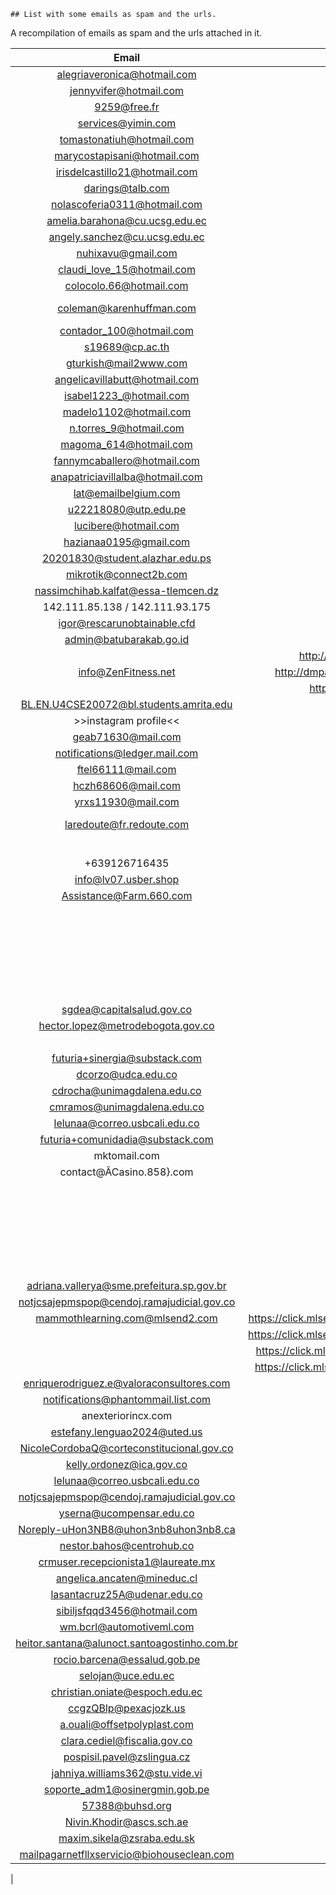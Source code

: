     ## List with some emails as spam and the urls.


A recompilation of emails as spam and the urls attached in it.


| Email                                     |                  URL                                              | Recover Password / Other information                      |
|:-----------------------------------------:|:-----------------------------------------------------------------:|:---------------------------------------------------------:|
| alegriaveronica@hotmail.com               | dev-intermaticodesbloqueo.pantheonsite.io                         | Email al[*****]@gmail.com - Text [********]81             |
| jennyvifer@hotmail.com                    | mscloud-l.webcindario.com                                         | Email je[*****]@gmail.com                                 |
| 9259@free.fr                              |                                                                   |                                                           |
| services@yimin.com                        |                                                                   |                                                           |
| tomastonatiuh@hotmail.com                 | onx.la/8b5af - mylibrari-v3.ddns.net/43                           | Email xh[*****]@gmail.com                                 |
| marycostapisani@hotmail.com               | sites.google.com/view/aumentorprovalid/página-principal?          | Text [********]22                                         |
| irisdelcastillo21@hotmail.com             | dev-intermaticodesbloqueo.pantheonsite.io                         | Text [********]31                                         |
| darings@talb.com                          | sqigroup.com/stabilizingqe.php                                    |                                                           |
| nolascoferia0311@hotmail.com              | intermaticopacificard23.ezzeblog.com                              | Text [********]56                                         |
| amelia.barahona@cu.ucsg.edu.ec            | microsoft-hotmail-ec.squarespace.com                              |                                                           |
| angely.sanchez@cu.ucsg.edu.ec             | microsoft-hotmail-ec.squarespace.com                              |                                                           |
| nuhixavu@gmail.com                        | qo53nem5.page.link/y1E4 - lite.duckduckgo.com/lite/               |                                                           |
| claudi_love_15@hotmail.com                | dev-banco-pacifico-sa.pantheonsite.io                             | Text [********]20                                         |
| colocolo.66@hotmail.com                   | dev-pacifibdp.pantheonsite.io                                     | Text [********]74                                         |
| coleman@karenhuffman.com                  |                                                                   | Bitcoin wallet 1FMdaxTDCz2RsfFgYs6WPWWx47QJgrggXU         |
| contador_100@hotmail.com                  | dev-bdpacificiovalidacion.pantheonsite.io/                        | Text [********]04                                         |
| s19689@cp.ac.th                           |                                                                   |                                                           |
| gturkish@mail2www.com                     | blog.liulianshuo.cn/madsenuy.php                                  |                                                           |
| angelicavillabutt@hotmail.com             | sites.google.com/view/actualice-jfy8765/inicio                    | Email an[*****]@hotmail.com                               |
| isabel1223_@hotmail.com                   | live-caso5154.usite.pro/index.html                                | Email ll[*****]@hotmail.com                               |
| madelo1102@hotmail.com                    | pacificard.serv00.net                                             | Email ra[*****]@hotmail.com                               |
| n.torres_9@hotmail.com                    | pacificardec.serv00.net                                           | Text [********]78                                         |
| magoma_614@hotmail.com                    | new.express.adobe.com/webpage/2i0pUOozygBKj                       | Email mg[*****]@misena.edu.co                             |
| fannymcaballero@hotmail.com               | failedpacificard.atwebpages.com/                                  | Email fa[*****]@gmail.com                                 |
| anapatriciavillalba@hotmail.com           | sites.google.com/view/topupgrade/home                             | Email se[*****]@gmail.com Text [******]42                 |
| lat@emailbelgium.com                      |                                                                   | jhernandezpa@gmail.com                                    |
| u22218080@utp.edu.pe                      | dev-validacionprogreso2023.pantheonsite.io/                       |                                                           |
| lucibere@hotmail.com                      | serviciospostal.info/7qXR1u                                       | co[*****]@ceus.edu.mx‎                             |
| hazianaa0195@gmail.com                    | 3p6ad3vh.page.link/DQbR                                           | [•••• ••• ••]62 Android phone                             |   
| 20201830@student.alazhar.edu.ps           | diners-club-inicio.jimdosite.com                                  |                                                           |
| mikrotik@connect2b.com                    |                                                                   | peggyc628@gmail.com                                       |
| nassimchihab.kalfat@essa-tlemcen.dz       |                                                                   | peggyc628@gmail.com                                       |
| 142.111.85.138 / 142.111.93.175           | Litecoin ltc1q66ze68gx68agsqc304rt6xw9x6k7rahnv=lxwzf             |                                                           |
| igor@rescarunobtainable.cfd               |                                                                   |                                                           |
| admin@batubarakab.go.id                   |                                                                   | peggyc628@gmail.com                                       |
|                                           | http://AKJnkvMUC.zazazizi.com/8TX8ErMTA3MTQtMzg2MDAzLTU5MzkwNjEyLWYtMjA2LTQtMjIwLTE1NjAtMjQxLTc5NDMtNzk0OS0yMzgwMC1BRlNKRk55ZkMtMzJiMTA0OTM
| info@ZenFitness.net                       | http://dmpamizlt.zazazizi.com/F21TC38538LPE5uMTA3MTQtMzg2MDAzLTU5MzkwNjEyLWYtMjA2LTQtMjIwLTE1NjAtMjQxLTc5NDMtNzk0OS0yMzgwMC1BRlNKRk55ZkMtMzJiMTA0OTM
|                                           | https://zazazizi.com/XFRHP1G1FQoMTA3MTQtMzg2MDAzLTU5MzkwNjEyLWYtMjA2LTQtMjIwLTE1NjAtMjQxLTc5NDMtNzk0OS0yMzgwMC1BRlNKRk55ZkMtMzJiMTA0OTM
| BL.EN.U4CSE20072@bl.students.amrita.edu   | alerta-diners-club.myportfolio.com/                               |                                                           |
| >>instagram profile<<                     | https://jbvng.delightfuidates.com/?utm_source=0d4e17c9f3d2fb4b&s1=37032&s2=1216141&click_id=GAULL&ban=inst&j1=1               |
| geab71630@mail.com                        | https://ecu-postkomo.top/ec                                       |                                                           |
| notifications@ledger.mail.com             | https://hardwarewalletsupport.com                                 |                                                           |
| ftel66111@mail.com                        | serviciopostxbllp.top/ec                                          |                                                           |
| hczh68606@mail.com                        | serviciopostxbllp.top/ec                                          |                                                           |
| yrxs11930@mail.com                        | serviciopostxblls.top/ec                                          |                                                           |
| laredoute@fr.redoute.com                  | http://babieseveryday.com/cl/288_md/1/358/47/5/9085               | BtvmDCHX@fr.redoute.com - mnvD5joQ9f@strongso.net         |
|                                           | http://babieseveryday.com/un/288_md/1/358/47/5/9085               |                                                           |
| +639126716435                             | https://dhl.nree.za.com/track                                     |                                                           |
| info@lv07.usber.shop                      | Louis Vuitton fake shop                                           |                                                           |
| Assistance@Farm.660.com                   | http://acatamuda.club/4WSMpg10018HcQx106dkmsixgpzi1021UUKJPLXJINGUXDF406317UFMN4189H14                                        |
|                                           | http://acatamuda.club/4BEvWF10018Jdzv106czvvujqqty1021DXYXVGMYCOZVLOB406317XKRV4189t14                                        |
|                                           | http://acatamuda.club/4jRRXu10018MBnz106bbddypiywt1021CUONIIABJERHPTG406317UYAG4189z14                                        |
|                                           | http://acatamuda.club/4LHlnM10018ISFd106mexffjvtgt1021CQQYOJIIUAWGTXP406317RBCH4189t14                                        |
|                                           | http://acatamuda.club/4BgUSs10018ZqhR106kpowuluzxe1021TWQIAHQEEOYSQZL406317LZFX4189k14                                        |
|                                           | http://acatamuda.club/6GSYKI10018cbzI106pvxowbjltp1021LCIFPKJRABYWNJV406317INIW4189K14                                        |
|                                           | http://acatamuda.club/track/3WINhp10018XTPB106nfkrcmppig1021ZXYDASNDOWNCYUH406317ZRSJ4189A14                                  |
| sgdea@capitalsalud.gov.co                 | https://bog.vantechdns.com/baustro-=informacion                   |                                                           |
| hector.lopez@metrodebogota.gov.co         | https://creden=ciales-outlook2025-actualizaciones.glitch.me       |                                                           |
|                                           | https://credenciales-outlook2025-actuali=zaciones.glitch.me       |                                                           |
| futuria+sinergia@substack.com             |                                                                   |                                                           |
| dcorzo@udca.edu.co			            | credenciales-hot.webcindario.com					                |							                                |
| cdrocha@unimagdalena.edu.co		        | desbloquear-correo-electronico.glitch.me/				            |							                                |
| cmramos@unimagdalena.edu.co 		        | austria-informa.jecool.net/					                    |							                                |
| lelunaa@correo.usbcali.edu.co		        | 									                                |							                                |
| futuria+comunidadia@substack.com	        |									                                |							                                |
| mktomail.com                              | http://acatamuda.club/4JfDGX14725iTZz339thqpabpbah1021WCNKSUSKWKBORZY406317ENFP4181I14                                        |
| contact@Â­Casino.858}.com                  | https://key534.com/m/kf/316/banner_newvegas_us_v1.png                                                                         |
|                                           | http://acatamuda.club/4tNwwo14725QGYf339amprhnmdmv1021OMAOCQWSOPBKRVR406317JOYK4181M14                                        |
|                                           | http://acatamuda.club/4VDNvP14725sOFB339lolyontuzf1021QRQMLUULOUMLTBL406317TOEU4181F14                                        |
|                                           | https://key534.com/m/kf/316/banner_newvegas_us_v2.png                                                                         |
|                                           | http://acatamuda.club/4xSdfW14725TOSC339oeablikrio1021ALDLCJQMWAANUWJ406317AAQK4181R14                                        |
|                                           | http://acatamuda.club/6zZEVn14725hmKR339nocauefjnn1021WRAUORHSTOYASKD406317UCBM4181a14                                        |
|                                           | http://acatamuda.club/track/3aFQoc14725dsTz339xuxjzmlpwx1021MAZMLCNWQGQZMPR406317YZZE4181b14                                  |
| adriana.vallerya@sme.prefeitura.sp.gov.br | Guayaquil-Verificacion.tiiny.site                                 |                                                           |
| notjcsajepmspop@cendoj.ramajudicial.gov.co| onserviguayaquil.webcindario.com                                  |                                                           |
| mammothlearning.com@mlsend2.com           | https://click.mlsend2.com/link/c/YT0yNjc5NzQxODE0MDcxNjMwNDQ0JmM9dDltMiZl=PTAmYj0xNDE1MjEzMzY4JmQ9aDJ1NmQ0eA=3D=3D.6NOZfpDyqH_o5ErDkPlYq1Vd7vBuEvZ1=zsGoUiA9Y-k
|                                           | https://click.mlsend2.com/link/c/YT0yNjc5NzQxODE0MDcxNjMwNDQ0JmM9dDltMiZl=PTAmYj0xNDE1MjEzMzcxJmQ9bDF6N3E3cw=3D=3D.nDWCZbZVUae10iRDwGgZyAHkgItppFTI=pnhndf8V7wk
|                                           | https://click.mlsend2.com/link/c/YT0yNjc5NzM5MTgxMDcyMTI4MDIxJmM9ZjZuNiZl=PTAmYj0xNDE1MjEzNDgzJmQ9cTRiM2wwcQ=3D=3D.5spPEkyYlYUTrorXP4IMFxG8fsyBq2w3=UADLBlfvZa8
|                                           | https://click.mlsend2.com/link/c/YT0yNjc5NzM5MTgxMDcyMTI4MDIxJmM9ZjZuNiZl=PTAmYj0xNDE1MjEzNDg2JmQ9czdjN2Q2cA=3D=3D.a5AgGKTxDJUUxEVglaj0V46yJRAUm21q=gGIAMifiDV0
| enriquerodriguez.e@valoraconsultores.com  | verify-online.webcindario.com                                     |                                                           |
| notifications@phantommail.list.com        |                                                                   |                                                           |
| anexteriorincx.com                        | Bitcoin wallet: ltc1qmrtukvl7j=mgyeuhjuukg78ggsgklldvzq9s7sv      |                                                           |
| estefany.lenguao2024@uted.us              | Ingreso2025.webcindario.com                                       |                                                           |
| NicoleCordobaQ@corteconstitucional.gov.co | verify-online.webcindario.com                                     |                                                           |
| kelly.ordonez@ica.gov.co                  | verify-online.webcindario.com                                     |                                                           |
| lelunaa@correo.usbcali.edu.co             |                                                                   |                                                           |
| notjcsajepmspop@cendoj.ramajudicial.gov.co| onserviguayaquil.webcindario.com                                  |                                                           |
| yserna@ucompensar.edu.co                  | BancoGuayaquil-Credenciales.tiiny.site                            |                                                           |
| Noreply-uHon3NB8@uhon3nb8uhon3nb8.ca      | https://storage.googleapis.com/mypictures-in/hreflyeuro.html#?Z289MSZzMT0yMDgxMzU2JnMyPTU2MjM5NjQ5NCZzMz1HTEI=                |
| nestor.bahos@centrohub.co                 | validacion-guayaquil-amex.myportfolio.com                         |                                                           |
| crmuser.recepcionista1@laureate.mx        | microsoft-outlook-inicio.glitch.me/                               |                                                           |
| angelica.ancaten@mineduc.cl               | https://equal-carnation-manchego.glitch.me/                       |                                                           |
| lasantacruz25A@udenar.edu.co              | <https://sites.google.com/view/cason7591/p%C3%A=1gina-principal?authuser=3D1>                                                 |
| sibiljsfqqd3456@hotmail.com               | https://tamecarga.online/carga                                    |                                                           |
| wm.bcrl@automotiveml.com                  | desbloquear-cuenta-email-365.glitch.me                            |                                                           |
| heitor.santana@alunoct.santoagostinho.com.br | portalpacificard.blob.core.windows.net/ecu/index.html          |                                                           |
| rocio.barcena@essalud.gob.pe              | https://ingresar-validacion-email.tiiny.site/                     |                                                           |
| selojan@uce.edu.ec                        | login-premiun-365.glitch.me                                       |                                                           |
| christian.oniate@espoch.edu.ec            | desbloquear-correo-electronico365.glitch.me                       |                                                           |
| ccgzQBlp@pexacjozk.us                     | https://storage.googleapis.com/localbucksouf1/hreflysouf.html#?Z289MSZzMT0yMTEyOTE3JnMyPTU2MjM5NjQ5NCZzMz1BUg==               |
| a.ouali@offsetpolyplast.com               | my-mail-25verifity.weebly.com                                     |                                                           |
| clara.cediel@fiscalia.gov.co              | vatenest.wuaze.com                                                |                                                           |
| pospisil.pavel@zslingua.cz                | avisofinal365.webcindario.com/                                    |                                                           |
| jahniya.williams362@stu.vide.vi           | avisofinal365.webcindario.com                                     |                                                           |
| soporte_adm1@osinergmin.gob.pe            | 365validacion.webcindario.com                                     |                                                           |
| 57388@buhsd.org                           | 365validacion.webcindario.com                                     |                                                           |
| Nivin.Khodir@ascs.sch.ae                  | 365credenciales.webcindario.com/                                  |                                                           |
| maxim.sikela@zsraba.edu.sk                | 365credenciales.webcindario.com                                   |                                                           |
| mailpagarnetfllxservicio@biohouseclean.com | https://zpr.io/Hn5kWpSsqh85                                      |                                                           |
| 